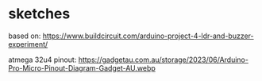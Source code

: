 # sketches

based on: https://www.buildcircuit.com/arduino-project-4-ldr-and-buzzer-experiment/


atmega 32u4 pinout: https://gadgetau.com.au/storage/2023/06/Arduino-Pro-Micro-Pinout-Diagram-Gadget-AU.webp


